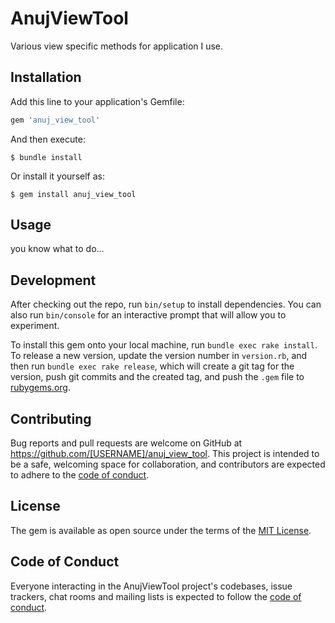 # AnujViewTool

Various view specific methods for application I use.

## Installation

Add this line to your application's Gemfile:

```ruby
gem 'anuj_view_tool'
```

And then execute:

    $ bundle install

Or install it yourself as:

    $ gem install anuj_view_tool

## Usage

you know what to do...

## Development

After checking out the repo, run `bin/setup` to install dependencies. You can also run `bin/console` for an interactive prompt that will allow you to experiment.

To install this gem onto your local machine, run `bundle exec rake install`. To release a new version, update the version number in `version.rb`, and then run `bundle exec rake release`, which will create a git tag for the version, push git commits and the created tag, and push the `.gem` file to [rubygems.org](https://rubygems.org).

## Contributing

Bug reports and pull requests are welcome on GitHub at https://github.com/[USERNAME]/anuj_view_tool. This project is intended to be a safe, welcoming space for collaboration, and contributors are expected to adhere to the [code of conduct](https://github.com/[USERNAME]/anuj_view_tool/blob/master/CODE_OF_CONDUCT.md).

## License

The gem is available as open source under the terms of the [MIT License](https://opensource.org/licenses/MIT).

## Code of Conduct

Everyone interacting in the AnujViewTool project's codebases, issue trackers, chat rooms and mailing lists is expected to follow the [code of conduct](https://github.com/[USERNAME]/anuj_view_tool/blob/master/CODE_OF_CONDUCT.md).
